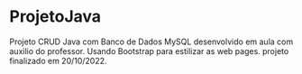 # ProjetoJava
Projeto CRUD Java com Banco de Dados MySQL desenvolvido em aula com auxilio do professor.
Usando Bootstrap para estilizar as web pages.
projeto finalizado em 20/10/2022.
